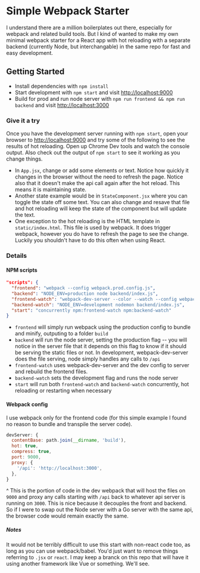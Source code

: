 # Simple Webpack Starter

I understand there are a million boilerplates out there, especially for webpack and related build tools. But I kind of wanted to make my own minimal webpack starter for a React app with hot reloading with a separate backend (currently Node, but interchangable) in the same repo for fast and easy development.

## Getting Started
* Install dependencies with `npm install`
* Start development with `npm start` and visit [http://localhost:9000](localhost:9000)
* Build for prod and run node server with `npm run frontend && npm run backend` and visit [http://localhost:3000](localhost:3000)

### Give it a try
Once you have the development server running with `npm start`, open your browser to [http://localhost:9000](localhost:9000) and try some of the following to see the results of hot reloading. Open up Chrome Dev tools and watch the console output. Also check out the output of `npm start` to see it working as you change things.

* In `App.jsx`, change or add some elements or text. Notice how quickly it changes in the browser without the need to refresh the page. Notice also that it doesn't make the api call again after the hot reload. This means it is maintaining state.
* Another state example would be in `StateComponent.jsx` where you can toggle the state off some text. You can also change and resave that file and hot reloading will keep the state of the component but will update the text.
* One exception to the hot reloading is the HTML template in `static/index.html`. This file is used by webpack. It does trigger webpack, however you do have to refresh the page to see the change. Luckily you shouldn't have to do this often when using React.

### Details
#### NPM scripts
```json
"scripts": {
  "frontend": "webpack --config webpack.prod.config.js",
  "backend": "NODE_ENV=production node backend/index.js",
  "frontend-watch": "webpack-dev-server --color --watch --config webpack.dev.config.js",
  "backend-watch": "NODE_ENV=development nodemon backend/index.js",
  "start": "concurrently npm:frontend-watch npm:backend-watch"
}
```
* `frontend` will simply run webpack using the production config to bundle and minify, outputing to a folder `build`
* `backend` will run the node server, setting the production flag -- you will notice in the server file that it depends on this flag to know if it should be serving the static files or not. In development, webpack-dev-server does the file serving, node simply handles any calls to `/api`
* `frontend-watch` uses webpack-dev-server and the dev config to server and rebuild the frontend files.
* `backend-watch` sets the development flag and runs the node server
* `start` will run both `frontend-watch` and `backend-watch` concurrently, hot reloading or restarting when necessary

#### Webpack config
I use webpack only for the frontend code (for this simple example I found no reason to bundle and transpile the server code).
```js
devServer: {
  contentBase: path.join(__dirname, 'build'),
  hot: true,
  compress: true,
  port: 9000,
  proxy: {
    '/api': 'http://localhost:3000',
  },
}
```
^ This is the portion of code in the dev webpack that will host the files on `9000` and proxy any calls starting with `/api` back to whatever api server is running on `3000`. This is nice because it decouples the front and backend. So if I were to swap out the Node server with a Go server with the same api, the browser code would remain exactly the same.

##### Notes
It would not be terribly difficult to use this start with non-react code too, as long as you can use webpack/babel. You'd just want to remove things referring to `.jsx` or `react`. I may keep a branck on this repo that will have it using another framework like Vue or something. We'll see.
